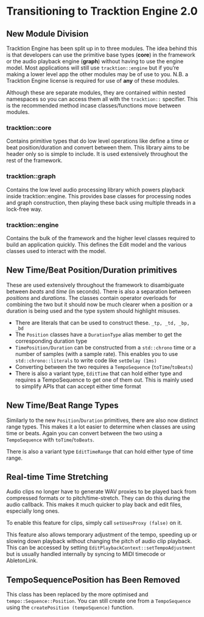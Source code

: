 # Transitioning to Tracktion Engine 2.0

## New Module Division

Tracktion Engine has been split up in to three modules. The idea behind this is that developers can use the primitive base types (**core**) in the framework or the audio playback engine (**graph**) without having to use the engine model. Most applications will still use `tracktion::engine` but if you’re making a lower level app the other modules may be of use to you. N.B. a Tracktion Engine license is required for use of **any** of these modules.

Although these are separate modules, they are contained within nested namespaces so you can access them all with the `tracktion::` specifier. This is the recommended method incase classes/functions move between modules.

### tracktion::core

Contains primitive types that do low level operations like define a time or beat position/duration and convert between them. This library aims to be header only so is simple to include. It is used extensively throughout the rest of the framework.

### tracktion::graph

Contains the low level audio processing library which powers playback inside tracktion::engine. This provides base classes for processing nodes and graph construction, then playing these back using multiple threads in a lock-free way.

### tracktion::engine

Contains the bulk of the framework and the higher level classes required to build an application quickly. This defines the Edit model and the various classes used to interact with the model.

## New Time/Beat Position/Duration primitives

These are used extensively throughout the framework to disambiguate between _beats_ and _time_ (in seconds). There is also a separation between _positions_ and _durations_. The classes contain operator overloads for combining the two but it should now be much clearer when a position or a duration is being used and the type system should highlight misuses.

- There are literals that can be used to construct these. `_tp, _td, _bp, _bd`
- The `Position` classes have a `DurationType` alias member to get the corresponding duration type
- `TimePosition/Duration` can be constructed from a `std::chrono` time or a number of samples (with a sample rate). This enables you to use `std::chrono::literals` to write code like `setDelay (1ms)`
- Converting between the two requires a `TempoSequence` (`toTime`/`toBeats`)
- There is also a variant type, `EditTime` that can hold either type and requires a TempoSequence to get one of them out. This is mainly used to simplify APIs that can accept either time format

## New Time/Beat Range Types

Similarly to the new `Position`/`Duration` primitives, there are also now distinct range types. This makes it a lot easier to determine when classes are using time or beats. Again you can convert between the two using a `TempoSequence` with `toTime`/`toBeats`.

There is also a variant type `EditTimeRange` that can hold either type of time range.

## Real-time Time Stretching

Audio clips no longer have to generate WAV proxies to be played back from compressed formats or to pitch/time-stretch. They can do this during the audio callback. This makes it much quicker to play back and edit files, especially long ones.

To enable this feature for clips, simply call `setUsesProxy (false)` on it.

This feature also allows temporary adjustment of the tempo, speeding up or slowing down playback without changing the pitch of audio clip playback. This can be accessed by setting `EditPlaybackContext::setTempoAdjustment` but is usually handled internally by syncing to MIDI timecode or AbletonLink.

## TempoSequencePosition has Been Removed

This class has been replaced by the more optimised and `tempo::Sequence::Position`. You can still create one from a `TempoSequence` using the `createPosition (tempoSquence)` function.